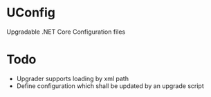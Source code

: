 # UConfig
Upgradable .NET Core Configuration files

# Todo
* Upgrader supports loading by xml path
* Define configuration which shall be updated by an upgrade script